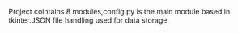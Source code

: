 Project cointains 8 modules,config.py is the main module based in tkinter.JSON file handling used for data storage.
